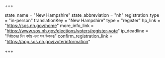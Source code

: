 +++

state_name = "New Hampshire"
state_abbreviation = "nh"
registration_type = "in-person"
translationKey = "New Hampshire"
type = "register"
hp_link = "https://sos.nh.gov/home"
more_info_link = "https://www.sos.nh.gov/elections/voters/register-vote"
ip_deadline = "নির্বাচনের দিন পর্যন্ত এবং সহ উপলব্ধ"
confirm_registration_link = "https://app.sos.nh.gov/voterinformation"

+++
